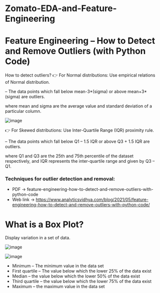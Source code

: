 # Zomato-EDA-and-Feature-Engineering

# Feature Engineering – How to Detect and Remove Outliers (with Python Code)
How to detect outliers?
👉 For Normal distributions: Use empirical relations of Normal distribution.

– The data points which fall below mean-3*(sigma) or above mean+3*(sigma) are outliers.

where mean and sigma are the average value and standard deviation of a particular column.

![image](https://user-images.githubusercontent.com/108605935/207641597-1dbbf8ef-d517-4dd2-94c5-5861e21ff85a.png)

👉 For Skewed distributions: Use Inter-Quartile Range (IQR) proximity rule.

– The data points which fall below Q1 – 1.5 IQR or above Q3 + 1.5 IQR are outliers.

where Q1 and Q3 are the 25th and 75th percentile of the dataset respectively, and IQR represents the inter-quartile range and given by Q3 – Q1.

### Techniques for outlier detection and removal:
* PDF -> feature-engineering-how-to-detect-and-remove-outliers-with-python-code
* Web link -> https://www.analyticsvidhya.com/blog/2021/05/feature-engineering-how-to-detect-and-remove-outliers-with-python-code/


# What is a Box Plot?
 Display variation in a set of data.

![image](https://user-images.githubusercontent.com/108605935/207808262-e84a6482-aaf3-4895-8a36-68e22ab2073c.png)

![image](https://user-images.githubusercontent.com/108605935/207809616-344cf122-904e-4f33-879d-5dc4b7230944.png)


* Minimum – The minimum value in the data set
* First quartile – The value below which the lower 25% of the data exist
* Median – the value below which the lower 50% of the data exist
* Third quartile – the value below which the lower 75% of the data exist
* Maximum – the maximum value in the data set
 
